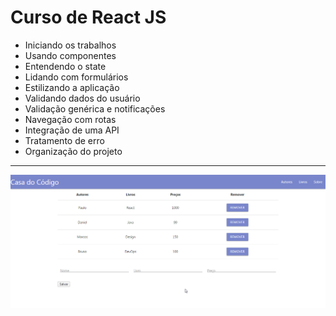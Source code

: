 Curso de React JS
===============================================

- Iniciando os trabalhos
- Usando componentes
- Entendendo o state
- Lidando com formulários
- Estilizando a aplicação
- Validando dados do usuário
- Validação genérica e notificações
- Navegação com rotas
- Integração de uma API
- Tratamento de erro
- Organização do projeto

--------------------
 ![](https://github.com/jacksonn455/React/blob/master/img.png)
